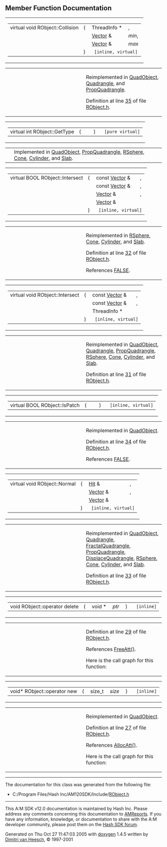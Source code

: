 ## Member Function Documentation

<span id="baba436d04765f15dccba87a6a9a0b26" class="anchor"></span>

<table class="mdTable" data-cellpadding="2" data-cellspacing="0">
<colgroup>
<col style="width: 100%" />
</colgroup>
<tbody>
<tr>
<td class="mdRow"><table data-cellpadding="0" data-cellspacing="0" data-border="0">
<tbody>
<tr>
<td class="md" data-nowrap="" data-valign="top">virtual void RObject::Collision</td>
<td class="md" data-valign="top">( </td>
<td class="md" data-nowrap="" data-valign="top">ThreadInfo * </td>
<td class="mdname" data-nowrap="">,</td>
</tr>
<tr>
<td class="md" style="text-align: right;" data-nowrap=""></td>
<td class="md"></td>
<td class="md" data-nowrap=""><a href="classVector.md" class="el">Vector</a> &amp; </td>
<td class="mdname" data-nowrap=""><em>min</em>,</td>
</tr>
<tr>
<td class="md" style="text-align: right;" data-nowrap=""></td>
<td class="md"></td>
<td class="md" data-nowrap=""><a href="classVector.md" class="el">Vector</a> &amp; </td>
<td class="mdname" data-nowrap=""><em>max</em></td>
</tr>
<tr>
<td class="md"></td>
<td class="md">) </td>
<td colspan="2" class="md"><code> [inline, virtual]</code></td>
</tr>
</tbody>
</table></td>
</tr>
</tbody>
</table>

<table data-cellspacing="5" data-cellpadding="0" data-border="0">
<colgroup>
<col style="width: 50%" />
<col style="width: 50%" />
</colgroup>
<tbody>
<tr>
<td> </td>
<td><p>Reimplemented in <a href="classQuadObject.md#c4fc0ecc7d5b33b72e07a25a9c9e8d4d" class="el">QuadObject</a>, <a href="classQuadrangle.md#baba436d04765f15dccba87a6a9a0b26" class="el">Quadrangle</a>, and <a href="classPropQuadrangle.md#baba436d04765f15dccba87a6a9a0b26" class="el">PropQuadrangle</a>.</p>
<p>Definition at line <a href="RObject_8h-source.md#l00035" class="el">35</a> of file <a href="RObject_8h-source.md" class="el">RObject.h</a>.</p></td>
</tr>
</tbody>
</table>

<span id="13122199faaf2c52d0df4d93fc16f11c" class="anchor"></span>

<table class="mdTable" data-cellpadding="2" data-cellspacing="0">
<colgroup>
<col style="width: 100%" />
</colgroup>
<tbody>
<tr>
<td class="mdRow"><table data-cellpadding="0" data-cellspacing="0" data-border="0">
<tbody>
<tr>
<td class="md" data-nowrap="" data-valign="top">virtual int RObject::GetType</td>
<td class="md" data-valign="top">( </td>
<td class="mdname1" data-valign="top" data-nowrap=""></td>
<td class="md" data-valign="top"> ) </td>
<td class="md" data-nowrap=""><code> [pure virtual]</code></td>
</tr>
</tbody>
</table></td>
</tr>
</tbody>
</table>

|  |  |
|----|----|
|   | Implemented in <a href="classQuadObject.md#97bbe45df6b2b139c951f179d5dc83b8" class="el">QuadObject</a>, <a href="classPropQuadrangle.md#97bbe45df6b2b139c951f179d5dc83b8" class="el">PropQuadrangle</a>, <a href="classRSphere.md#97bbe45df6b2b139c951f179d5dc83b8" class="el">RSphere</a>, <a href="classCone.md#97bbe45df6b2b139c951f179d5dc83b8" class="el">Cone</a>, <a href="classCylinder.md#97bbe45df6b2b139c951f179d5dc83b8" class="el">Cylinder</a>, and <a href="classSlab.md#97bbe45df6b2b139c951f179d5dc83b8" class="el">Slab</a>. |

<span id="3a8a40efddd68314bac0f4f5cb5d99fb" class="anchor"></span>

<table class="mdTable" data-cellpadding="2" data-cellspacing="0">
<colgroup>
<col style="width: 100%" />
</colgroup>
<tbody>
<tr>
<td class="mdRow"><table data-cellpadding="0" data-cellspacing="0" data-border="0">
<tbody>
<tr>
<td class="md" data-nowrap="" data-valign="top">virtual BOOL RObject::Intersect</td>
<td class="md" data-valign="top">( </td>
<td class="md" data-nowrap="" data-valign="top">const <a href="classVector.md" class="el">Vector</a> &amp; </td>
<td class="mdname" data-nowrap="">,</td>
</tr>
<tr>
<td class="md" style="text-align: right;" data-nowrap=""></td>
<td class="md"></td>
<td class="md" data-nowrap="">const <a href="classVector.md" class="el">Vector</a> &amp; </td>
<td class="mdname" data-nowrap="">,</td>
</tr>
<tr>
<td class="md" style="text-align: right;" data-nowrap=""></td>
<td class="md"></td>
<td class="md" data-nowrap=""><a href="classVector.md" class="el">Vector</a> &amp; </td>
<td class="mdname" data-nowrap="">,</td>
</tr>
<tr>
<td class="md" style="text-align: right;" data-nowrap=""></td>
<td class="md"></td>
<td class="md" data-nowrap=""><a href="classVector.md" class="el">Vector</a> &amp; </td>
<td class="mdname" data-nowrap=""></td>
</tr>
<tr>
<td class="md"></td>
<td class="md">) </td>
<td colspan="2" class="md"><code> [inline, virtual]</code></td>
</tr>
</tbody>
</table></td>
</tr>
</tbody>
</table>

<table data-cellspacing="5" data-cellpadding="0" data-border="0">
<colgroup>
<col style="width: 50%" />
<col style="width: 50%" />
</colgroup>
<tbody>
<tr>
<td> </td>
<td><p>Reimplemented in <a href="classRSphere.md#3a8a40efddd68314bac0f4f5cb5d99fb" class="el">RSphere</a>, <a href="classCone.md#3a8a40efddd68314bac0f4f5cb5d99fb" class="el">Cone</a>, <a href="classCylinder.md#3a8a40efddd68314bac0f4f5cb5d99fb" class="el">Cylinder</a>, and <a href="classSlab.md#3a8a40efddd68314bac0f4f5cb5d99fb" class="el">Slab</a>.</p>
<p>Definition at line <a href="RObject_8h-source.md#l00032" class="el">32</a> of file <a href="RObject_8h-source.md" class="el">RObject.h</a>.</p>
<p>References <a href="macwinsock_8h-source.md#l00040" class="el">FALSE</a>.</p></td>
</tr>
</tbody>
</table>

<span id="ebc1dd006469e892a02410cbfdd1d3ec" class="anchor"></span>

<table class="mdTable" data-cellpadding="2" data-cellspacing="0">
<colgroup>
<col style="width: 100%" />
</colgroup>
<tbody>
<tr>
<td class="mdRow"><table data-cellpadding="0" data-cellspacing="0" data-border="0">
<tbody>
<tr>
<td class="md" data-nowrap="" data-valign="top">virtual void RObject::Intersect</td>
<td class="md" data-valign="top">( </td>
<td class="md" data-nowrap="" data-valign="top">const <a href="classVector.md" class="el">Vector</a> &amp; </td>
<td class="mdname" data-nowrap="">,</td>
</tr>
<tr>
<td class="md" style="text-align: right;" data-nowrap=""></td>
<td class="md"></td>
<td class="md" data-nowrap="">const <a href="classVector.md" class="el">Vector</a> &amp; </td>
<td class="mdname" data-nowrap="">,</td>
</tr>
<tr>
<td class="md" style="text-align: right;" data-nowrap=""></td>
<td class="md"></td>
<td class="md" data-nowrap="">ThreadInfo * </td>
<td class="mdname" data-nowrap=""></td>
</tr>
<tr>
<td class="md"></td>
<td class="md">) </td>
<td colspan="2" class="md"><code> [inline, virtual]</code></td>
</tr>
</tbody>
</table></td>
</tr>
</tbody>
</table>

<table data-cellspacing="5" data-cellpadding="0" data-border="0">
<colgroup>
<col style="width: 50%" />
<col style="width: 50%" />
</colgroup>
<tbody>
<tr>
<td> </td>
<td><p>Reimplemented in <a href="classQuadObject.md#c3c898dc00647a45cf30e65c45723946" class="el">QuadObject</a>, <a href="classQuadrangle.md#ebc1dd006469e892a02410cbfdd1d3ec" class="el">Quadrangle</a>, <a href="classPropQuadrangle.md#ebc1dd006469e892a02410cbfdd1d3ec" class="el">PropQuadrangle</a>, <a href="classRSphere.md#ebc1dd006469e892a02410cbfdd1d3ec" class="el">RSphere</a>, <a href="classCone.md#ebc1dd006469e892a02410cbfdd1d3ec" class="el">Cone</a>, <a href="classCylinder.md#ebc1dd006469e892a02410cbfdd1d3ec" class="el">Cylinder</a>, and <a href="classSlab.md#ebc1dd006469e892a02410cbfdd1d3ec" class="el">Slab</a>.</p>
<p>Definition at line <a href="RObject_8h-source.md#l00031" class="el">31</a> of file <a href="RObject_8h-source.md" class="el">RObject.h</a>.</p></td>
</tr>
</tbody>
</table>

<span id="4bffe3bafe7317374a6eb3369ba34453" class="anchor"></span>

<table class="mdTable" data-cellpadding="2" data-cellspacing="0">
<colgroup>
<col style="width: 100%" />
</colgroup>
<tbody>
<tr>
<td class="mdRow"><table data-cellpadding="0" data-cellspacing="0" data-border="0">
<tbody>
<tr>
<td class="md" data-nowrap="" data-valign="top">virtual BOOL RObject::IsPatch</td>
<td class="md" data-valign="top">( </td>
<td class="mdname1" data-valign="top" data-nowrap=""></td>
<td class="md" data-valign="top"> ) </td>
<td class="md" data-nowrap=""><code> [inline, virtual]</code></td>
</tr>
</tbody>
</table></td>
</tr>
</tbody>
</table>

<table data-cellspacing="5" data-cellpadding="0" data-border="0">
<colgroup>
<col style="width: 50%" />
<col style="width: 50%" />
</colgroup>
<tbody>
<tr>
<td> </td>
<td><p>Reimplemented in <a href="classQuadObject.md#4bffe3bafe7317374a6eb3369ba34453" class="el">QuadObject</a>.</p>
<p>Definition at line <a href="RObject_8h-source.md#l00034" class="el">34</a> of file <a href="RObject_8h-source.md" class="el">RObject.h</a>.</p>
<p>References <a href="macwinsock_8h-source.md#l00040" class="el">FALSE</a>.</p></td>
</tr>
</tbody>
</table>

<span id="8a11f22291743884b9331d9cb58e455e" class="anchor"></span>

<table class="mdTable" data-cellpadding="2" data-cellspacing="0">
<colgroup>
<col style="width: 100%" />
</colgroup>
<tbody>
<tr>
<td class="mdRow"><table data-cellpadding="0" data-cellspacing="0" data-border="0">
<tbody>
<tr>
<td class="md" data-nowrap="" data-valign="top">virtual void RObject::Normal</td>
<td class="md" data-valign="top">( </td>
<td class="md" data-nowrap="" data-valign="top"><a href="classHit.md" class="el">Hit</a> &amp; </td>
<td class="mdname" data-nowrap="">,</td>
</tr>
<tr>
<td class="md" style="text-align: right;" data-nowrap=""></td>
<td class="md"></td>
<td class="md" data-nowrap=""><a href="classVector.md" class="el">Vector</a> &amp; </td>
<td class="mdname" data-nowrap="">,</td>
</tr>
<tr>
<td class="md" style="text-align: right;" data-nowrap=""></td>
<td class="md"></td>
<td class="md" data-nowrap=""><a href="classVector.md" class="el">Vector</a> &amp; </td>
<td class="mdname" data-nowrap=""></td>
</tr>
<tr>
<td class="md"></td>
<td class="md">) </td>
<td colspan="2" class="md"><code> [inline, virtual]</code></td>
</tr>
</tbody>
</table></td>
</tr>
</tbody>
</table>

<table data-cellspacing="5" data-cellpadding="0" data-border="0">
<colgroup>
<col style="width: 50%" />
<col style="width: 50%" />
</colgroup>
<tbody>
<tr>
<td> </td>
<td><p>Reimplemented in <a href="classQuadObject.md#d4db60536569ed9a39b2a82c7cba5024" class="el">QuadObject</a>, <a href="classQuadrangle.md#8a11f22291743884b9331d9cb58e455e" class="el">Quadrangle</a>, <a href="classFractalQuadrangle.md#8a11f22291743884b9331d9cb58e455e" class="el">FractalQuadrangle</a>, <a href="classPropQuadrangle.md#8a11f22291743884b9331d9cb58e455e" class="el">PropQuadrangle</a>, <a href="classDisplaceQuadrangle.md#8a11f22291743884b9331d9cb58e455e" class="el">DisplaceQuadrangle</a>, <a href="classRSphere.md#8a11f22291743884b9331d9cb58e455e" class="el">RSphere</a>, <a href="classCone.md#8a11f22291743884b9331d9cb58e455e" class="el">Cone</a>, <a href="classCylinder.md#8a11f22291743884b9331d9cb58e455e" class="el">Cylinder</a>, and <a href="classSlab.md#8a11f22291743884b9331d9cb58e455e" class="el">Slab</a>.</p>
<p>Definition at line <a href="RObject_8h-source.md#l00033" class="el">33</a> of file <a href="RObject_8h-source.md" class="el">RObject.h</a>.</p></td>
</tr>
</tbody>
</table>

<span id="b2a90b0840ba0f087728d89d27353935" class="anchor"></span>

<table class="mdTable" data-cellpadding="2" data-cellspacing="0">
<colgroup>
<col style="width: 100%" />
</colgroup>
<tbody>
<tr>
<td class="mdRow"><table data-cellpadding="0" data-cellspacing="0" data-border="0">
<tbody>
<tr>
<td class="md" data-nowrap="" data-valign="top">void RObject::operator delete</td>
<td class="md" data-valign="top">( </td>
<td class="md" data-nowrap="" data-valign="top">void * </td>
<td class="mdname1" data-valign="top" data-nowrap=""><em>ptr</em></td>
<td class="md" data-valign="top"> ) </td>
<td class="md" data-nowrap=""><code> [inline]</code></td>
</tr>
</tbody>
</table></td>
</tr>
</tbody>
</table>

<table data-cellspacing="5" data-cellpadding="0" data-border="0">
<colgroup>
<col style="width: 50%" />
<col style="width: 50%" />
</colgroup>
<tbody>
<tr>
<td> </td>
<td><p>Definition at line <a href="RObject_8h-source.md#l00029" class="el">29</a> of file <a href="RObject_8h-source.md" class="el">RObject.h</a>.</p>
<p>References <a href="Allocate_8h.md#e40f4f61dc48a962d255a67edec0222d" class="el">FreeAtt()</a>.</p>
<p>Here is the call graph for this function:</p>
<span class="image placeholder" data-original-image-src="classRObject_b2a90b0840ba0f087728d89d27353935_cgraph.gif" data-original-image-title="" data-border="0" usemap="#classRObject_b2a90b0840ba0f087728d89d27353935_cgraph_map"></span></td>
</tr>
</tbody>
</table>

<span id="650118fc0cd96c1cd00cb1243c5e3358" class="anchor"></span>

<table class="mdTable" data-cellpadding="2" data-cellspacing="0">
<colgroup>
<col style="width: 100%" />
</colgroup>
<tbody>
<tr>
<td class="mdRow"><table data-cellpadding="0" data-cellspacing="0" data-border="0">
<tbody>
<tr>
<td class="md" data-nowrap="" data-valign="top">void* RObject::operator new</td>
<td class="md" data-valign="top">( </td>
<td class="md" data-nowrap="" data-valign="top">size_t </td>
<td class="mdname1" data-valign="top" data-nowrap=""><em>size</em></td>
<td class="md" data-valign="top"> ) </td>
<td class="md" data-nowrap=""><code> [inline]</code></td>
</tr>
</tbody>
</table></td>
</tr>
</tbody>
</table>

<table data-cellspacing="5" data-cellpadding="0" data-border="0">
<colgroup>
<col style="width: 50%" />
<col style="width: 50%" />
</colgroup>
<tbody>
<tr>
<td> </td>
<td><p>Reimplemented in <a href="classQuadObject.md#bc715659c306f0a65069ac15e7f2d659" class="el">QuadObject</a>.</p>
<p>Definition at line <a href="RObject_8h-source.md#l00027" class="el">27</a> of file <a href="RObject_8h-source.md" class="el">RObject.h</a>.</p>
<p>References <a href="Allocate_8h.md#66a3f82098ca891d0d8e11e33a48b54c" class="el">AllocAtt()</a>.</p>
<p>Here is the call graph for this function:</p>
<span class="image placeholder" data-original-image-src="classRObject_650118fc0cd96c1cd00cb1243c5e3358_cgraph.gif" data-original-image-title="" data-border="0" usemap="#classRObject_650118fc0cd96c1cd00cb1243c5e3358_cgraph_map"></span></td>
</tr>
</tbody>
</table>

------------------------------------------------------------------------

The documentation for this class was generated from the following file:

- C:/Program Files/Hash Inc/AM120SDK/Include/<a href="RObject_8h-source.md" class="el">RObject.h</a>

------------------------------------------------------------------------

<span class="small">This A:M SDK v12.0 documentation is maintained by Hash Inc. Please address any comments concerning this documentation to [AMReports](http://www.hash.com/reports). If you have any information, knowledge, or documentation to share with the A:M developer community, please post them on the [Hash SDK forum](http://www.hash.com/forums/index.php?showforum=11).</span>

Generated on Thu Oct 27 11:47:03 2005 with [<span class="image placeholder" original-image-src="doxygen.png" original-image-title="" height="45" width="100" align="middle" border="0">doxygen</span>](http://www.doxygen.org/index.html) 1.4.5 written by [Dimitri van Heesch](mailto:dimitri@stack.nl), © 1997-2001
